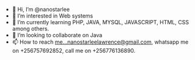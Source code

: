 - 👋 Hi, I’m @nanostarlee
- 👀 I’m interested in Web systems
- 🌱 I’m currently learning PHP, JAVA, MYSQL, JAVASCRIPT, HTML, CSS among others.
- 💞️ I’m looking to collaborate on Java
- 📫 How to reach me...nanostarleelawrence@gmail.com, whatsapp me on +256757692852, call me on +256776136890.  
<!---
nanostarlee/nanostarlee is a ✨ special ✨ repository because its `README.md` (this file) appears on your GitHub profile.
You can click the Preview link to take a look at your changes.
--->
